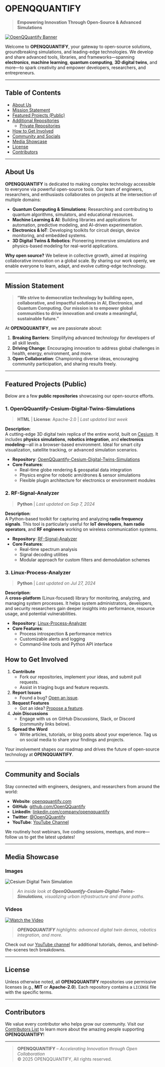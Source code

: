 # OPENQQUANTIFY

> **Empowering Innovation Through Open-Source & Advanced Simulations**  

[![OpenQQuantify Banner](https://via.placeholder.com/1200x400.png?text=OpenQQuantify+Banner)](https://openqquantify.com)

Welcome to **OPENQQUANTIFY**, your gateway to open-source solutions, groundbreaking simulations, and leading-edge technologies. We develop and share advanced tools, libraries, and frameworks—spanning **electronics**, **machine learning**, **quantum computing**, **3D digital twins**, and more—to spark creativity and empower developers, researchers, and entrepreneurs.

---

## Table of Contents

- [About Us](#about-us)
- [Mission Statement](#mission-statement)
- [Featured Projects (Public)](#featured-projects-public)
- [Additional Repositories](#additional-repositories)
  - [Private Repositories](#private-repositories)
- [How to Get Involved](#how-to-get-involved)
- [Community and Socials](#community-and-socials)
- [Media Showcase](#media-showcase)
- [License](#license)
- [Contributors](#contributors)

---

## About Us

**OPENQQUANTIFY** is dedicated to making complex technology accessible to everyone via powerful open-source tools. Our team of engineers, researchers, and enthusiasts collaborates on projects at the intersection of multiple domains:

- **Quantum Computing & Simulations**: Researching and contributing to quantum algorithms, simulators, and educational resources.  
- **Machine Learning & AI**: Building libraries and applications for automation, predictive modeling, and AI-driven experimentation.  
- **Electronics & IoT**: Developing toolkits for circuit design, device monitoring, and embedded systems.  
- **3D Digital Twins & Robotics**: Pioneering immersive simulations and physics-based modeling for real-world applications.

**Why open source?** We believe in collective growth, aimed at inspiring collaborative innovation on a global scale. By sharing our work openly, we enable everyone to learn, adapt, and evolve cutting-edge technology.

---

## Mission Statement

> **“We strive to democratize technology by building open, collaborative, and impactful solutions in AI, Electronics, and Quantum Computing. Our mission is to empower global communities to drive innovation and create a meaningful, sustainable future.”**

At **OPENQQUANTIFY**, we are passionate about:

1. **Breaking Barriers**: Simplifying advanced technology for developers of all skill levels.  
2. **Driving Change**: Encouraging innovation to address global challenges in health, energy, environment, and more.  
3. **Open Collaboration**: Championing diverse ideas, encouraging community participation, and sharing results freely.

---

## Featured Projects (Public)

Below are a few **public repositories** showcasing our open-source efforts.

### 1. OpenQQuantify-Cesium-Digital-Twins-Simulations
> **HTML** | **License**: Apache-2.0 | *Last updated last week*

**Description**:  
A cutting-edge 3D digital twin replica of the entire world, built on [Cesium](https://cesium.com/). It includes **physics simulations**, **robotics integration**, and **electronics modeling**—all in a browser-based environment. Ideal for smart city visualization, satellite tracking, or advanced simulation scenarios.

- **Repository**: [OpenQQuantify-Cesium-Digital-Twins-Simulations](https://github.com/OpenQQuantify/OpenQQuantify-Cesium-Digital-Twins-Simulations)  
- **Core Features**:  
  - Real-time globe rendering & geospatial data integration  
  - Physics engine for robotic arm/drones & sensor simulations  
  - Flexible plugin architecture for electronics or environment modules  

### 2. RF-Signal-Analyzer
> **Python** | *Last updated on Sep 7, 2024*

**Description**:  
A Python-based toolkit for capturing and analyzing **radio frequency signals**. This tool is particularly useful for **IoT developers**, **ham radio operators**, and **RF engineers** working on wireless communication systems.

- **Repository**: [RF-Signal-Analyzer](https://github.com/OpenQQuantify/RF-Signal-Analyzer)  
- **Core Features**:  
  - Real-time spectrum analysis  
  - Signal decoding utilities  
  - Modular approach for custom filters and demodulation schemes  

### 3. Linux-Process-Analyzer
> **Python** | *Last updated on Jul 27, 2024*

**Description**:  
A **cross-platform** (Linux-focused) library for monitoring, analyzing, and managing system processes. It helps system administrators, developers, and security researchers gain deeper insights into performance, resource usage, and potential vulnerabilities.

- **Repository**: [Linux-Process-Analyzer](https://github.com/OpenQQuantify/Linux-Process-Analyzer)  
- **Core Features**:  
  - Process introspection & performance metrics  
  - Customizable alerts and logging  
  - Command-line tools and Python API interface  

## How to Get Involved

1. **Contribute**  
   - Fork our repositories, implement your ideas, and submit pull requests.  
   - Assist in triaging bugs and feature requests.  
2. **Report Issues**  
   - Found a bug? [Open an issue](https://github.com/OpenQQuantify/OpenQQuantify-Cesium-Digital-Twins-Simulations/issues).  
3. **Request Features**  
   - Got an idea? [Propose a feature](https://github.com/OpenQQuantify/OpenQQuantify-Cesium-Digital-Twins-Simulations/issues/new?template=feature_request.md).  
4. **Join Discussions**  
   - Engage with us on GitHub Discussions, Slack, or Discord (community links below).  
5. **Spread the Word**  
   - Write articles, tutorials, or blog posts about your experience. Tag us on social media to share your findings and projects.

Your involvement shapes our roadmap and drives the future of open-source technology at **OPENQQUANTIFY**.

---

## Community and Socials

Stay connected with engineers, designers, and researchers from around the world:

- **Website**: [openqquantify.com](https://openqquantify.com)  
- **GitHub**: [github.com/OpenQQuantify](https://github.com/OpenQQuantify)  
- **LinkedIn**: [linkedin.com/company/openqquantify](https://www.linkedin.com/company/openqquantify)  
- **Twitter**: [@OpenQQuantify](https://twitter.com/OpenQQuantify)  
- **YouTube**: [YouTube Channel](https://www.youtube.com/channel/UCABCDEFGHIJK)  

We routinely host webinars, live coding sessions, meetups, and more—follow us to get the latest updates!

---

## Media Showcase

### Images
![Cesium Digital Twin Simulation](https://via.placeholder.com/800x400.png?text=Cesium+Digital+Twin+Demo)
> *An inside look at **OpenQQuantify-Cesium-Digital-Twins-Simulations**, visualizing urban infrastructure and drone paths.*  

### Videos
[![Watch the Video](https://img.youtube.com/vi/abcdefghijk/0.jpg)](https://www.youtube.com/watch?v=abcdefghijk)  
> ***OPENQQUANTIFY** highlights: advanced digital twin demos, robotics integration, and more.*  

Check out our [YouTube channel](https://www.youtube.com/channel/UCABCDEFGHIJK) for additional tutorials, demos, and behind-the-scenes tech breakdowns.

---

## License

Unless otherwise noted, all **OPENQQUANTIFY** repositories use permissive licenses (e.g., **MIT** or **Apache-2.0**). Each repository contains a `LICENSE` file with the specific terms.

---

## Contributors

We value every contributor who helps grow our community. Visit our [Contributors List](https://github.com/OpenQQuantify/.github/graphs/contributors) to learn more about the amazing people supporting **OPENQQUANTIFY**!

---

> **OPENQQUANTIFY** – *Accelerating Innovation through Open Collaboration*  
> © 2025 OPENQQUANTIFY, All rights reserved.
